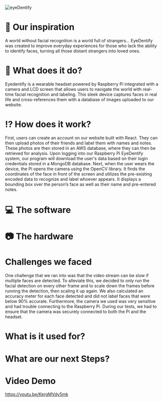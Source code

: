 ![eyeDentify](https://github.com/asyf16/eyeDentify/assets/144833617/3efeaa49-caa6-49c4-ae50-1d511d701d11)

# 🧠 Our inspiration 
A world without facial recognition is a world full of strangers... EyeDentify was created to improve everyday experiences for those who lack the ability to identify faces, turning all those distant strangers into loved ones.

# 🤔 What does it do? 
Eyedentify is a wearable headset powered by Raspberry Pi integrated with a camera and LCD screen that allows users to navigate the world with real-time facial recognition and labeling. This sleek device captures faces in real life and cross-references them with a database of images uploaded to our website.

# ⁉️ How does it work?
First, users can create an account on our website built with React. They can then upload photos of their friends and label them with names and notes. These photos are then stored in an AWS database, where they can then be retrieved for analysis. Upon logging into our Raspberry Pi EyeDentify system, our program will download the user's data based on their login credentials stored in a MongoDB database. Next, when the user wears the device, the Pi opens the camera using the OpenCV library. It finds the coordinates of the face in front of the screen and utilizes the pre-existing encoded data to recognize and label whoever appears. It displays a bounding box over the person’s face as well as their name and pre-entered notes.

# 💻 The software 

# 📷 The hardware  

# Challenges we faced
One challenge that we ran into was that the video stream can be slow if multiple faces are detected. To alleviate this, we decided to only run the facial detection on every other frame and to scale down the frames before running the detection, then scaling it up again. We also calculated an accuracy meter for each face detected and did not label faces that were below 90% accurate. Furthermore, the camera we used was very sensitive and had trouble connecting to the Raspberry Pi. During our tests, we had to ensure that the camera was securely connected to both the Pi and the headset. 

# What is it used for?

# What are our next Steps?

# Video Demo
https://youtu.be/KergMVdy5mk 

